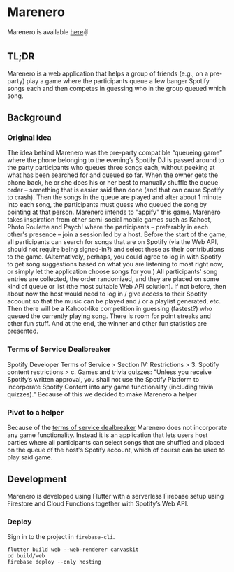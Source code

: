 # Marenero
Marenero is available [here](https://marenero.web.app/):v:

## TL;DR
Marenero is a web application that helps a group of friends (e.g., on a pre-party) play a game where the participants queue a few banger Spotify songs each and then competes in guessing who in the group queued which song.

## Background
### Original idea
The idea behind Marenero was the pre-party compatible “queueing game” where the phone belonging to the evening’s Spotify DJ is passed around to the party participants who queues three songs each, without peeking at what has been searched for and queued so far. When the owner gets the phone back, he or she does his or her best to manually shuffle the queue order – something that is easier said than done (and that can cause Spotify to crash). Then the songs in the queue are played and after about 1 minute into each song, the participants must guess who queued the song by pointing at that person. Marenero intends to "appify" this game.
Marenero takes inspiration from other semi-social mobile games such as Kahoot, Photo Roulette and Psych! where the participants – preferably in each other's presence – join a session led by a host. Before the start of the game, all participants can search for songs that are on Spotify (via the Web API, should not require being signed-in?) and select these as their contributions to the game. (Alternatively, perhaps, you could agree to log in with Spotify to get song suggestions based on what you are listening to most right now, or simply let the application choose songs for you.)
All participants' song entries are collected, the order randomized, and they are placed on some kind of queue or list (the most suitable Web API solution). If not before, then about now the host would need to log in / give access to their Spotify account so that the music can be played and / or a playlist generated, etc. Then there will be a Kahoot-like competition in guessing (fastest?) who queued the currently playing song. There is room for point streaks and other fun stuff. And at the end, the winner and other fun statistics are presented.

### Terms of Service Dealbreaker
Spotify Developer Terms of Service > Section IV: Restrictions > 3. Spotify content restrictions > c. Games and trivia quizzes:
"Unless you receive Spotify’s written approval, you shall not use the Spotify Platform to incorporate Spotify Content into any game functionality (including trivia quizzes)."
Because of this we decided to make Marenero a helper

### Pivot to a helper
Because of the [terms of service dealbreaker](#terms-of-service-dealbreaker) Marenero does not incorporate any game functionality. Instead it is an application that lets users host parties where all participants can select songs that are shuffled and placed on the queue of the host's Spotify account, which of course can be used to play said game.


## Development
Marenero is developed using Flutter with a serverless Firebase setup using Firestore and Cloud Functions together with Spotify’s Web API.

### Deploy
Sign in to the project in `firebase-cli`.

```
flutter build web --web-renderer canvaskit
cd build/web
firebase deploy --only hosting
```
